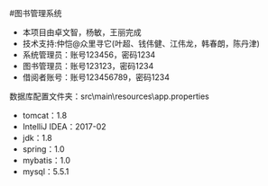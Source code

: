 #图书管理系统
* 本项目由卓文智，杨敏，王丽完成
* 技术支持:仲恺@众里寻它(叶超、钱伟健、江伟龙，韩春朗，陈丹津)
* 系统管理员：账号123456，密码1234
* 图书管理员：账号123123，密码1234
* 借阅者账号：账号123456789，密码1234

数据库配置文件夹：src\main\resources\app.properties

* tomcat：1.8
* IntelliJ IDEA：2017-02
* jdk：1.8
* spring：1.0
* mybatis：1.0
* mysql：5.5.1
